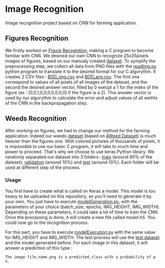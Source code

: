 # Image Recognition
Image recognition project based on CNN for farming application.

## Figures Recognition
We firstly worked on [Figure Recognition](Figures/), making a C program to become familiar with CNN. We desined our own CNN to recognize 25x35pixels images of figures, based on our manualy created [dataset](Figures/dataset/).
To symplify the preprocessing step, we collect all data from PNG files with the [readImg.py](Figures/readImg.py) python program to translate it to the desired format for our C algorythm. It creates 2 CSV files : [BDD_img.csv](Figures/BDD_img.csv) and [BDD_ans.csv](Figures/BDD_ans.csv). The first one correspond to values of all pixels of all images of the dataset, and the second the desired answer vector, filled by 0 execpt a 1 for the index of the figure (ex : [0,0,1,0,0,0,0,0,0,0] if the figure is a 2). This answer vector is used by our algorythm to calculate the error and adjust values of all weihts of the CNN in the backpropagation step.

## Weeds Recognition
After working on figures, we had to change our method for the farming application. Indeed our weeds [dataset](Weeds/dataset/) (based on [4Weed Dataset](https://arxiv.org/abs/2204.00080)) is much heavier than the figures one. With colored pictures of thousands of pixels, it is impossible to use our basic C program, it will take to much time and power to proceed.
That's why we choose to use keras Python library.
We randomly separated our dataset into 3 folders : [train](Weeds/dataset/train/) (around 80% of the dataset), [validation](Weeds/dataset/validation/) (around 10%) and [test](Weeds/dataset/test/) (around 10%). Each folder will be used at different step of the process.

### Usage
You first have to create what is called on Keras a model. This model is too heavy to be uploaded on this repository, so you'll need to generate it by your own. You just have to execute [modelGeneration.py](Weeds/modelGeneration.py), with the parameters of your choice (batch_size, epochs, IMG_HEIGHT, IMG_WIDTH). Depending on these parameters, it could take a lot of time to train the CNN. Once the processing is done, it will create a new file called *model.h5*.
You could now go to the recognition process.

For this part, you have to execute [modelExecution.py](Weeds/modelExecution.py) with the same value for IMG_HEIGHT and IMG_WIDTH. The test process will use the [test dataset](Weeds/dataset/test/) and the model generated before. For each image in this dataset, it will answer a prediction of this type :

```
The image file_name.png is a predicted_class with a probability of p %.
```
